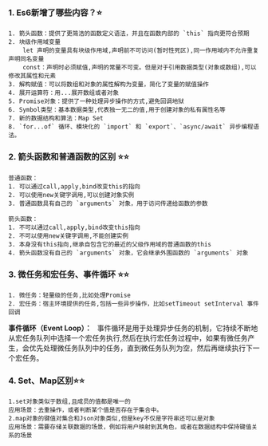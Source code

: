 ### 1. Es6新增了哪些内容？⭐
	1. 箭头函数：提供了更简洁的函数定义语法，并且在函数内部的 `this` 指向更符合预期
	2. 块级作用域变量
		let 声明的变量具有块级作用域,声明前不可访问(暂时性死区),同一作用域内不允许重复声明同名变量
		const：声明时必须赋值,声明的常量不可变。但是对于引用数据类型(对象或数组),可以修改其属性和元素
	3. 解构赋值：可以将数组和对象的属性解构为变量，简化了变量的赋值操作
	4. 展开运算符：用...展开数组或者对象
	5. Promise对象：提供了一种处理异步操作的方式,避免回调地狱
	6. Symbol类型：基本数据类型,代表独一无二的值,用于创建对象的私有属性名等
	7. 新的数据结构和算法：Map Set
	8. `for...of` 循环、模块化的 `import` 和 `export`、`async/await` 异步编程语法。
### 2. 箭头函数和普通函数的区别 ⭐⭐
	普通函数：
	1. 可以通过call,apply,bind改变this的指向
	2. 可以使用new关键字调用,可以创建对象实例
	3. 普通函数具有自己的 `arguments` 对象，用于访问传递给函数的参数
	
	箭头函数：
	1. 不可以通过call,apply,bind改变this指向
	2. 不可以使用new关键字调用,不能创建实例
	3. 本身没有this指向,继承自包含它的最近的父级作用域的普通函数的this
	4. 箭头函数没有自己的 `arguments` 对象，它会继承外围函数的 `arguments` 对象
### 3. 微任务和宏任务、事件循环 ⭐⭐
	1. 微任务：轻量级的任务,比如处理Promise
	2. 宏任务：宿主环境提供的任务,包括一些异步操作，比如setTimeout setInterval 事件回调
**事件循环（Event Loop）：** `
	`事件循环是用于处理异步任务的机制，它持续不断地从宏任务队列中选择一个宏任务执行,然后在执行宏任务过程中，如果有微任务产生，会优先处理微任务队列中的任务，直到微任务队列为空，然后再继续执行下一个宏任务。
### 4. Set、Map区别⭐⭐
	1.set对象类似于数组,且成员的值都是唯一的
	应用场景：去重操作，或者判断某个值是否存在于集合中。
	2.map对象的键值对集合和Json对象类似,但是key不仅是字符串还可以是对象
	应用场景：需要存储关联数据的场景，例如将用户映射到其角色，或者在数据结构中保持键值关系的场景
